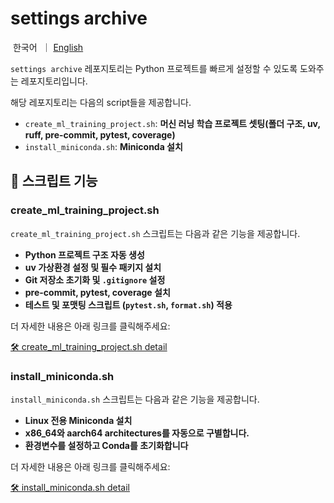 # settings archive

<p align="left">
    &nbsp한국어&nbsp ｜ <a href="README.md">English</a>&nbsp 
</p>

`settings archive` 레포지토리는 Python 프로젝트를 빠르게 설정할 수 있도록 도와주는 레포지토리입니다.

해당 레포지토리는 다음의 script들을 제공합니다.

- `create_ml_training_project.sh`: **머신 러닝 학습 프로젝트 셋팅(폴더 구조, uv, ruff, pre-commit, pytest, coverage)**
- `install_miniconda.sh`: **Miniconda 설치**


## **📌 스크립트 기능**
### create_ml_training_project.sh
`create_ml_training_project.sh` 스크립트는 다음과 같은 기능을 제공합니다.

-  **Python 프로젝트 구조 자동 생성**  
-  **uv 가상환경 설정 및 필수 패키지 설치**  
-  **Git 저장소 초기화 및 `.gitignore` 설정**  
-  **pre-commit, pytest, coverage 설치**  
-  **테스트 및 포맷팅 스크립트 (`pytest.sh`, `format.sh`) 적용**  

더 자세한 내용은 아래 링크를 클릭해주세요:

[🛠 create_ml_training_project.sh detail](detail_ml_training_ko.md)

### install_miniconda.sh

`install_miniconda.sh` 스크립트는 다음과 같은 기능을 제공합니다.

- **Linux 전용 Miniconda 설치**  
- **x86_64와 aarch64 architectures를 자동으로 구별합니다.**  
- **환경변수를 설정하고 Conda를 초기화합니다**  

더 자세한 내용은 아래 링크를 클릭해주세요:

[🛠 install_miniconda.sh detail](detail_miniconda_ko.md)
